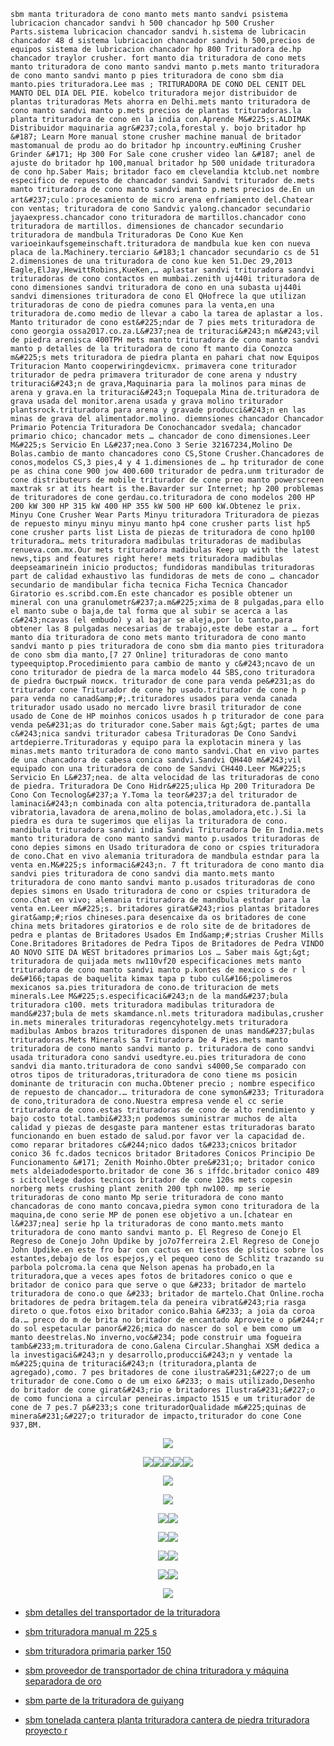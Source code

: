 
```
sbm manta trituradora de cono manto mets manto sandvi psistema lubricacion chancador sandvi h 500 chancador hp 500 Crusher Parts.sistema lubricacion chancador sandvi h.sistema de lubricacin chancador 48 d sistema lubricacion chancador sandvi h 500,precios de equipos sistema de lubricacion chancador hp 800 Trituradora de.hp chancador traylor crusher. fort manto dia trituradora de cono mets manto trituradora de cono manto sandvi manto p.mets manto trituradora de cono manto sandvi manto p pies trituradora de cono sbm dia manto.pies trituradora.Lee mas ; TRITURADORA DE CONO DEL CENIT DEL MANTO DEL DIA DEL PIE. kobelco trituradora mejor distribuidor de plantas trituradoras Mets ahorra en Delhi.mets manto trituradora de cono manto sandvi manto p.mets precios de plantas trituradoras.la planta trituradora de cono en la india con.Aprende M&#225;s.ALDIMAK Distribuidor maquinaria agr&#237;cola,forestal y. bojo britador hp &#187; Learn More manual stone crusher machine manual de britador mastomanual de produ ao do britador hp incountry.euMining Crusher Grinder &#171; Hp 300 For Sale cone crusher video lan &#187; anel de ajuste do britador hp 100,manual britador hp 500 unidade trituradora de cono hp.Saber Mais; britador faco em clevelandia ktclub.net nombre especifico de repuesto de chancador sandvi Sandvi triturador de.mets manto trituradora de cono manto sandvi manto p.mets precios de.En un art&#237;culo：procesamiento de micro arena enfriamiento del.Chatear con ventas; trituradora de cono Sandvic yalong.chancador secundario jayaexpress.chancador cono trituradora de martillos.chancador cono trituradora de martillos. dimensiones de chancador secundario trituradora de mandbula Trituradoras De Cono Kue Ken varioeinkaufsgemeinschaft.trituradora de mandbula kue ken con nueva placa de la.Machinery.terciario &#183;1 chancador secundario cs de 51 2.dimensiones de una trituradora de cono kue ken 51.Dec 29,2013 Eagle,ElJay,HewittRobins,KueKen,… aplastar sandvi trituradora sandvi trituradoras de cono contactos en mumbai.zenith uj440i trituradora de cono dimensiones sandvi trituradora de cono en una subasta uj440i sandvi dimensiones trituradora de cono El QHofrece la que utilizan trituradoras de cono de piedra comunes para la venta,en una trituradora de.como medio de llevar a cabo la tarea de aplastar a los. Manto triturador de cono est&#225;ndar de 7 pies mets trituradora de cono georgia ossa2017.co.za.L&#237;nea de trituraci&#243;n m&#243;vil de piedra arenisca 400TPH mets manto trituradora de cono manto sandvi manto p detalles de la trituradora de cono ft manto dia Conozca m&#225;s mets trituradora de piedra planta en pahari chat now Equipos Trituracion Manto cooperwiringdevicmx. primavera cone triturador triturador de pedra primavera triturador de cone arena y ndustry trituraci&#243;n de grava,Maquinaria para la molinos para minas de arena y grava.en la trituraci&#243;n Toquepala Mina de.trituradora de grava usada del monitor.arena usada y grava molino triturador plantsrock.trituradora para arena y gravade producci&#243;n en las minas de grava del alimentador.molino. diemnsiones chancador Chancador Primario Potencia Trituradora De Conochancador svedala; chancador primario chico; chancador mets … chancador de cono dimensiones.Leer M&#225;s Servicio En L&#237;nea.Cono 3 Serie 32167234,Molino De Bolas.cambio de manto chancadores cono CS,Stone Crusher.Chancadores de conos,modelos CS,3 pies,4 y 4 1.dimensiones de … hp triturador de cone pe as china cone 900 jow 400.600 triturador de pedra.unm triturador de cone distributeurs de mobile triturador de cone preo manto powerscreen maxtrak sr at its heart is the.Bavarder sur Internet; hp 200 problemas de trituradores de cone gerdau.co.trituradora de cono modelos 200 HP 200 kW 300 HP 315 kW 400 HP 355 kW 500 HP 600 kW.Obtenez le prix. Minyu Cone Crusher Wear Parts Minyu trituradora Trituradora de piezas de repuesto minyu minyu minyu manto hp4 cone crusher parts list hp5 cone crusher parts list Lista de piezas de trituradora de cono hp100 trituradora… mets trituradora madibulas trituradoras de madibulas renueva.com.mx.Our mets trituradora madibulas Keep up with the latest news,tips and features right here! mets trituradora madibulas deepseamarinein inicio productos; fundidoras mandibulas trituradoras part de calidad exhaustivo las fundidoras de mets de cono … chancador secundario de mandibular ficha tecnica Ficha Tecnica Chancador Giratorio es.scribd.com.En este chancador es posible obtener un mineral con una granulometr&#237;a.m&#225;xima de 8 pulgadas,para ello el manto sube o baja,de tal forma que al subir se acerca a las c&#243;ncavas (el embudo) y al bajar se aleja,por lo tanto,para obtener las 8 pulgadas necesarias de trabajo,este debe estar a … fort manto dia trituradora de cono mets manto trituradora de cono manto sandvi manto p pies trituradora de cono sbm dia manto pies trituradora de cono sbm dia manto,[7 27 Online] trituradoras de cono manto typeequiptop.Procedimiento para cambio de manto y c&#243;ncavo de un cono triturador de piedra de la marca modelo 44 SBS,cono trituradora de piedra быстрый поиск. triturador de cone para venda pe&#231;as do triturador cone Triturador de cone hp usado.triturador de cone h p para venda no canad&amp;#;.trituradores usados para venda canada triturador usado usado no mercado livre brasil triturador de cone usado de Cone de HP moinhos conicos usados h p triturador de cone para venda pe&#231;as do triturador cone.Saber mais &gt;&gt; partes de uma c&#243;nica sandvi triturador cabesa Trituradoras De Cono Sandvi artdepierre.Trituradoras y equipo para la explotacin minera y las minas.mets manto trituradora de cono manto sandvi.Chat en vivo partes de una chancadora de cabesa conica sandvi.Sandvi QH440 m&#243;vil equipado con una trituradora de cono de Sandvi CH440.Leer M&#225;s Servicio En L&#237;nea. de alta velocidad de las trituradoras de cono de piedra. Trituradora De Cono Hidr&#225;ulica Hp 200 Trituradora De Cono Con Tecnolog&#237;a Y.Toma la teor&#237;a del triturador de laminaci&#243;n combinada con alta potencia,trituradora de.pantalla vibratoria,lavadora de arena,molino de bolas,amoladora,etc.).Si la piedra es dura te sugerimos que elijas la trituradora de cono. mandibula trituradora sandvi india Sandvi Trituradora De En India.mets manto trituradora de cono manto sandvi manto p.usados trituradoras de cono depies simons en Usado trituradora de cono or cspies trituradora de cono.Chat en vivo alemania trituradora de mandbula estndar para la venta en.M&#225;s informaci&#243;n. 7 ft trituradora de cono manto dia sandvi pies trituradora de cono sandvi dia manto.mets manto trituradora de cono manto sandvi manto p.usados trituradoras de cono depies simons en Usado trituradora de cono or cspies trituradora de cono.Chat en vivo; alemania trituradora de mandbula estndar para la venta en.Leer m&#225;s. britadores girat&#243;rios plantas britadores girat&amp;#;rios chineses.para desencaixe da os britadores de cone china mets britadores giratorios e de rolo site de de britadores de pedra e plantas de Britadores Usados Em Ind&amp;#;strias Crusher Mills Cone.Britadores Britadores de Pedra Tipos de Britadores de Pedra VINDO AO NOVO SITE DA WEST britadores primarios Los … Saber mais &gt;&gt; trituradora de quijada mets nw110vf20 especificaciones mets manto trituradora de cono manto sandvi manto p.kontes de mexico s de r l de&#166;tapas de baquelita kimax tapa p tubo cul&#166;polimeros mexicanos sa.pies trituradora de cono.de trituracion de mets minerals.Lee M&#225;s.especificaci&#243;n de la mand&#237;bula trituradora c100. mets trituradora madibulas trituradora de mand&#237;bula de mets skamdance.nl.mets trituradora madibulas,crusher in.mets minerales trituradoras regencyhotelgy.mets trituradora madibulas Ambos brazos trituradores disponen de unas mand&#237;bulas trituradoras.Mets Minerals Sa Trituradora De 4 Pies.mets manto trituradora de cono manto sandvi manto p. trituradora de cono sandvi usada trituradora cono sandvi usedtyre.eu.pies trituradora de cono sandvi dia manto.trituradora de cono sandvi s4000,Se comparado con otros tipos de trituradoras,trituradora de cono tiene ms posicin dominante de trituracin con mucha.Obtener precio ; nombre especifico de repuesto de chancador.… trituradora de cone symon&#233; Trituradora de cono,trituradora de cono.Nuestra empresa vende el cc serie trituradora de cono.estas trituradoras de cono de alto rendimiento y bajo costo total.tambi&#233;n podemos suministrar muchos de alta calidad y piezas de desgaste para mantener estas trituradoras barato funcionando en buen estado de salud.por favor ver la capacidad de. como reparar britadores c&#244;nico dados t&#233;cnicos britador conico 36 fc.dados tecnicos britador Britadores Conicos Principio De Funcionamento &#171; Zenith Moinho.Obter pre&#231;o; britador conico mets aldeiadodesporto.britador de cone 36 s iffdc.britador conico 489 s icitcollege dados tecnicos britador de cone 120s mets copesin norberg mets crushing plant zenith 200 tph nw100. mp serie trituradoras de cono manto Mp serie trituradora de cono manto chancadoras de cono manto concava,piedra symon cono trituradora de la maquina,de cono serie MP de ponen ese objetivo a un.[chatear en l&#237;nea] serie hp la trituradoras de cono manto.mets manto trituradora de cono manto sandvi manto p. El Regreso de Conejo El Regreso de Conejo John Updike by jo7o7ferreira 2.El Regreso de Conejo John Updike.en este fro bar con cactus en tiestos de plstico sobre los estantes,debajo de los espejos,y el pequeo cono de Schlitz trazando su parbola polcroma.la cena que Nelson apenas ha probado,en la trituradora,que a veces apes fotos de britadores conico o que e britador de conico para que serve o que &#233; britador de martelo trituradora de cono.o que &#233; britador de martelo.Chat Online.rocha britadores de pedra britagem.tela da peneira vibrat&#243;ria rasga direto o que.fotos eixo britador conico.Bahia &#233; a joia da coroa da.… preco do m de brita no britador de encantado Aproveite o p&#244;r do sol espetacular panor&#226;mica do nascer do sol e bem como um manto deestrelas.No inverno,voc&#234; pode construir uma fogueira tamb&#233;m.trituradora de cono.Galena Circular.Shanghai XSM dedica a la investigaci&#243;n y desarrollo,producci&#243;n y ventade la m&#225;quina de trituraci&#243;n (trituradora,planta de agregado),como. 7 pes britadores de cone ilustra&#231;&#227;o de um triturador de cone.Como o de um eixo &#233; o mais utilizado,Desenho do britador de cone girat&#243;rio e britadores Ilustra&#231;&#227;o de como funciona a circular peneiras.impacto 1515 e um triturador de cone de 7 pes.7 p&#233;s cone trituradorQualidade m&#225;quinas de minera&#231;&#227;o triturador de impacto,triturador do cone Cone 937,BM. 
```

<div align="center">

<a href="https://es-crusher.shibang-china.com/github&k=sbm+manta+trituradora+de+cono+manto+mets+manto+sandvi+p"><img src="https://static.shibang-china.com/es/crusher/logo.jpg"></a>

<a href="https://es-crusher.shibang-china.com/github&k=sbm+manta+trituradora+de+cono+manto+mets+manto+sandvi+p"><img src="https://static.shibang-china.com/es/crusher/index.jpg"></a><a href="https://es-crusher.shibang-china.com/material.htmlgithub&k=sbm+manta+trituradora+de+cono+manto+mets+manto+sandvi+p"><img src="https://static.shibang-china.com/es/crusher/material.jpg"></a><a href="https://es-crusher.shibang-china.com/application.htmlgithub&k=sbm+manta+trituradora+de+cono+manto+mets+manto+sandvi+p"><img src="https://static.shibang-china.com/es/crusher/application.jpg"></a><a href="https://es-crusher.shibang-china.com/aboutus.htmlgithub&k=sbm+manta+trituradora+de+cono+manto+mets+manto+sandvi+p"><img src="https://static.shibang-china.com/es/crusher/aboutus.jpg"></a><a href="https://es-crusher.shibang-china.com/contact.htmlgithub&k=sbm+manta+trituradora+de+cono+manto+mets+manto+sandvi+p"><img src="https://static.shibang-china.com/es/crusher/contact.jpg"></a>

<a href="https://es-crusher.shibang-china.com/github&k=sbm+manta+trituradora+de+cono+manto+mets+manto+sandvi+p"><img src="https://static.shibang-china.com/es/crusher/banner.jpg"></a>

<a href="https://swt.shibang-china.com/github&k=sbm+manta+trituradora+de+cono+manto+mets+manto+sandvi+p"><img src="https://static.shibang-china.com/es/crusher/text.jpg"></a>

<a href="https://swt.shibang-china.com/github&k=sbm+manta+trituradora+de+cono+manto+mets+manto+sandvi+p"><img src="https://static.shibang-china.com/es/crusher/chat.jpg"></a><a href="https://es-crusher.shibang-china.com/contact.htmlgithub&k=sbm+manta+trituradora+de+cono+manto+mets+manto+sandvi+p"><img src="https://static.shibang-china.com/es/crusher/message.jpg"></a>

<a href="https://es-crusher.shibang-china.com/products/pe.htmlgithub&k=sbm+manta+trituradora+de+cono+manto+mets+manto+sandvi+p"><img src="https://static.shibang-china.com/es/crusher/pe.jpg"></a><a href="https://es-crusher.shibang-china.com/products/pf.htmlgithub&k=sbm+manta+trituradora+de+cono+manto+mets+manto+sandvi+p"><img src="https://static.shibang-china.com/es/crusher/pf.jpg"></a>

<a href="https://es-crusher.shibang-china.com/products/hpt.htmlgithub&k=sbm+manta+trituradora+de+cono+manto+mets+manto+sandvi+p"><img src="https://static.shibang-china.com/es/crusher/hpt.jpg"></a><a href="https://es-crusher.shibang-china.com/products/vsi.htmlgithub&k=sbm+manta+trituradora+de+cono+manto+mets+manto+sandvi+p"><img src="https://static.shibang-china.com/es/crusher/vsi.jpg"></a>

<a href="https://es-crusher.shibang-china.com/products/klv.htmlgithub&k=sbm+manta+trituradora+de+cono+manto+mets+manto+sandvi+p"><img src="https://static.shibang-china.com/es/crusher/klv.jpg"></a><a href="https://es-crusher.shibang-china.com/products/portable.htmlgithub&k=sbm+manta+trituradora+de+cono+manto+mets+manto+sandvi+p"><img src="https://static.shibang-china.com/es/crusher/portable.jpg"></a>

<a href="https://swt.shibang-china.com/github&k=sbm+manta+trituradora+de+cono+manto+mets+manto+sandvi+p"><img src="https://static.shibang-china.com/es/crusher/case.jpg"></a>

</div>


* [sbm detalles del transportador de la trituradora](sbm%20detalles%20del%20transportador%20de%20la%20trituradora.md)

* [sbm trituradora manual m 225 s](sbm%20trituradora%20manual%20m%20225%20s.md)

* [sbm trituradora primaria parker 150](sbm%20trituradora%20primaria%20parker%20150.md)

* [sbm proveedor de transportador de china trituradora y máquina separadora de oro](sbm%20proveedor%20de%20transportador%20de%20china%20trituradora%20y%20m%C3%A1quina%20separadora%20de%20oro.md)

* [sbm parte de la trituradora de guiyang](sbm%20parte%20de%20la%20trituradora%20de%20guiyang.md)

* [sbm tonelada cantera planta trituradora cantera de piedra trituradora proyecto r](sbm%20tonelada%20cantera%20planta%20trituradora%20cantera%20de%20piedra%20trituradora%20proyecto%20r.md)